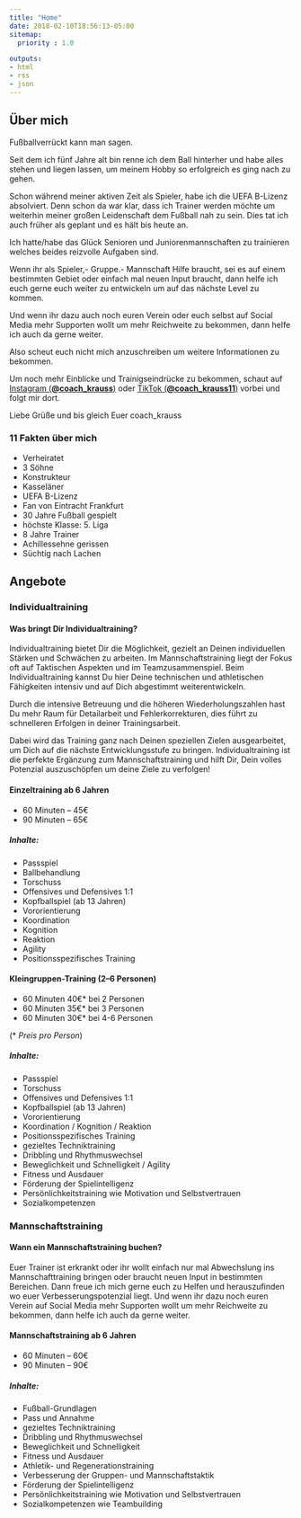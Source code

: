 ```yaml
---
title: "Home"
date: 2018-02-10T18:56:13-05:00
sitemap:
  priority : 1.0

outputs:
- html
- rss
- json
---
```



## Über mich

Fußballverrückt kann man sagen.

Seit dem ich fünf Jahre alt bin renne ich dem Ball hinterher und habe alles stehen und liegen lassen, um meinem Hobby so erfolgreich es ging nach zu gehen.

Schon während meiner aktiven Zeit als Spieler, habe ich die UEFA B-Lizenz absolviert. Denn schon da war klar, dass ich Trainer werden möchte um weiterhin meiner großen Leidenschaft dem Fußball nah zu sein. Dies tat ich auch früher als geplant und es hält bis heute an.

Ich hatte/habe das Glück Senioren und Juniorenmannschaften zu trainieren welches beides reizvolle Aufgaben sind.

Wenn ihr als Spieler,- Gruppe.- Mannschaft Hilfe braucht, sei es auf einem bestimmten Gebiet oder einfach mal neuen Input braucht, dann helfe ich euch gerne euch weiter zu entwickeln um auf das nächste Level zu kommen.

Und wenn ihr dazu auch noch euren Verein oder euch selbst auf Social Media mehr Supporten wollt um mehr Reichweite zu bekommen, dann helfe ich auch da gerne weiter.

Also scheut euch nicht mich anzuschreiben um weitere Informationen zu bekommen.

Um noch mehr Einblicke und Trainigseindrücke zu bekommen, schaut auf [Instagram (**@coach_krauss**)](https://www.instagram.com/coach_krauss/) oder [TikTok (**@coach_krauss11**)](https://www.tiktok.com/@coach_krauss11) vorbei und folgt mir dort.

Liebe Grüße und bis gleich
Euer coach_krauss

### 11 Fakten über mich

- Verheiratet
- 3 Söhne
- Konstrukteur
- Kasseläner
- UEFA B-Lizenz
- Fan von Eintracht Frankfurt
- 30 Jahre Fußball gespielt
- höchste Klasse: 5. Liga
- 8 Jahre Trainer
- Achillessehne gerissen
- Süchtig nach Lachen

## Angebote

### Individualtraining

#### Was bringt Dir Individualtraining?

Individualtraining bietet Dir die Möglichkeit, gezielt an Deinen individuellen Stärken und Schwächen zu arbeiten. Im Mannschaftstraining liegt der Fokus oft auf Taktischen Aspekten und im Teamzusammenspiel. Beim Individualtraining kannst Du hier Deine technischen und athletischen Fähigkeiten intensiv und auf Dich abgestimmt weiterentwickeln.

Durch die intensive Betreuung und die höheren Wiederholungszahlen hast Du mehr Raum für Detailarbeit und Fehlerkorrekturen, dies führt zu schnelleren Erfolgen in deiner Trainingsarbeit.

Dabei wird das Training ganz nach Deinen speziellen Zielen ausgearbeitet, um Dich auf die nächste Entwicklungsstufe zu bringen. Individualtraining ist die perfekte Ergänzung zum Mannschaftstraining und hilft Dir, Dein volles Potenzial auszuschöpfen um deine Ziele zu verfolgen!

#### Einzeltraining ab 6 Jahren

- 60 Minuten – 45€
- 90 Minuten – 65€

##### Inhalte:
- Passspiel
- Ballbehandlung 
- Torschuss
- Offensives und Defensives 1:1
- Kopfballspiel (ab 13 Jahren)
- Vororientierung
- Koordination 
- Kognition
- Reaktion 
- Agility 
- Positionsspezifisches Training


#### Kleingruppen-Training (2–6 Personen)
- 60 Minuten 40€* bei 2 Personen
- 60 Minuten 35€* bei 3 Personen 
- 60 Minuten 30€* bei 4-6 Personen

(* *Preis pro Person*)

##### Inhalte:
- ​Passspiel
- Torschuss
- Offensives und Defensives 1:1
- Kopfballspiel (ab 13 Jahren)
- Vororientierung
- Koordination / Kognition / Reaktion
- Positionsspezifisches Training
- gezieltes Techniktraining
- Dribbling und Rhythmuswechsel
- Beweglichkeit und Schnelligkeit / Agility
- Fitness und Ausdauer 
- Förderung der Spielintelligenz
- Persönlichkeitstraining wie Motivation und Selbstvertrauen
- Sozialkompetenzen

### Mannschaftstraining

#### Wann ein Mannschaftstraining buchen?

Euer Trainer ist erkrankt oder ihr wollt einfach nur mal Abwechslung ins Mannschafttraining bringen oder braucht neuen Input in bestimmten Bereichen. Dann freue ich mich gerne euch zu Helfen und herauszufinden wo euer Verbesserungspotenzial liegt.
Und wenn ihr dazu noch euren Verein auf Social Media mehr Supporten wollt um mehr Reichweite zu bekommen, dann helfe ich auch da gerne weiter.

#### Mannschaftstraining ab 6 Jahren 
- 60 Minuten – 60€
- 90 Minuten – 90€

##### Inhalte:
- Fußball-Grundlagen 
- Pass und Annahme
- gezieltes Techniktraining
- Dribbling und Rhythmuswechsel
- Beweglichkeit und Schnelligkeit
- Fitness und Ausdauer 
- Athletik- und Regenerationstraining
- Verbesserung der Gruppen- und Mannschaftstaktik
- Förderung der Spielintelligenz
- Persönlichkeitstraining wie Motivation und Selbstvertrauen
- Sozialkompetenzen wie Teambuilding
